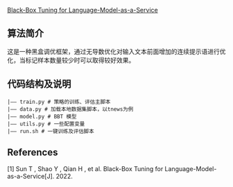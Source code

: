 

[Black-Box Tuning for Language-Model-as-a-Service](https://arxiv.org/abs/2201.03514)


## 算法简介

这是一种黑盒调优框架，通过无导数优化对输入文本前面增加的连续提示语进行优化，当标记样本数量较少时可以取得较好效果。

## 代码结构及说明
```
|—— train.py # 策略的训练、评估主脚本
|—— data.py # 加载本地数据集脚本，以tnews为例
|—— model.py # BBT 模型
|—— utils.py # 一些配置变量
|—— run.sh # 一键训练及评估脚本

```

## References
[1] Sun T ,  Shao Y ,  Qian H , et al. Black-Box Tuning for Language-Model-as-a-Service[J].  2022.
